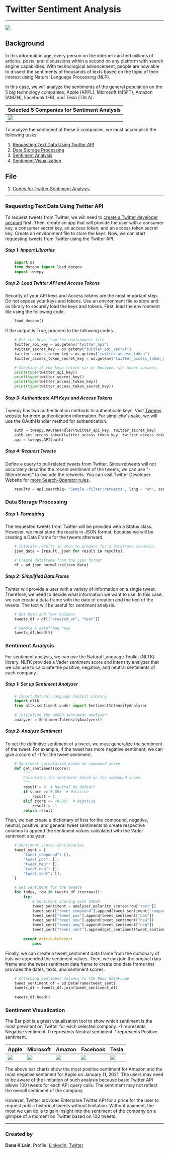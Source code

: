 # Twitter Sentiment Analysis
---
<img src="Images/wallpaper.png" />

## Background

In this information age, every person on the internet can find millions of articles, posts, and discussions within a second on any platform with search engine capabilities. With technological advancement, people are now able to dissect the sentiments of thousands of texts based on the topic of their interest using Natural Language Processing (NLP).

In this case, we will analyze the sentiments of the general population on the 5 big technology companies; Apple (APPL), Microsoft (MSFT), Amazon (AMZN), Facebook (FB), and Tesla (TSLA).

| Selected 5 Companies for Sentiment Analysis |
| --------------------------------------- |
| <img src="Images/bigcom.png" /> |

To analyze the sentiment of these 5 companies, we must accomplish the following tasks:

1. [Requesting Text Data Using Twitter API](#Requesting-Text-Data-Using-Twitter-API)
2. [Data Storage Processing](#Data-Storage-Processing)
3. [Sentiment Analysis](#Sentiment-Analysis)
4. [Sentiment Visualization](#Sentiment-Visualization)

## File

1. [Codes for Twitter Sentiment Analysis](Codes/sentiment_analysis.ipynb)

---
### Requesting Text Data Using Twitter API

To request tweets from Twitter, we will need to [create a Twitter developer account](https://developer.twitter.com/en) first. Then, create an app that will provide the user with a consumer key, a consumer secret key, an access token, and an access token secret key. Create an environment file to store the keys. Now, we can start requesting tweets from Twitter using the Twitter API.

##### Step 1: Import Libraries

```python
    import os
    from dotenv import load_dotenv
    import tweepy
```

##### Step 2: Load Twitter API and Access Tokens

Security of your API keys and Access tokens are the most important step. Do not expose your keys and tokens. Use an environment file to store and os library to securely load the keys and tokens. First, load the environment file using the following code.

```python
    load_dotenv()
```
If the output is True, proceed to the following codes.

```python
    # Get the keys from the environment file
    twitter_api_key = os.getenv("twitter_api")
    twitter_secret_key = os.getenv("twitter_api_secret")
    twitter_access_token_key = os.getenv("twitter_access_token")
    twitter_access_token_secret_key = os.getenv("twitter_access_token_secret")

    # Checking if the keys return str or Nontype. str means success.
    print(type(twitter_api_key))
    print(type(twitter_secret_key))
    print(type(twitter_access_token_key))
    print(type(twitter_access_token_secret_key))
```

##### Step 3: Authenticate API Keys and Access Tokens

Tweepy has two authentication methods to authenticate keys. Visit [Tweepy website](http://docs.tweepy.org/en/latest/auth_tutorial.html#introduction) for more authentication information. For simplicity's sake, we will use the OAuthHandler method for authentication.   

```python
    auth = tweepy.OAuthHandler(twitter_api_key, twitter_secret_key)
    auth.set_access_token(twitter_access_token_key, twitter_access_token_secret_key)
    api = tweepy.API(auth)
```

##### Step 4: Request Tweets

Define a query to pull related tweets from Twitter. Since retweets will not accurately describe the recent sentiment of the tweets, we can use "-filter:retweet" to exclude the retweets. You can visit Twitter Developer Website for [more Search-Operator rules](https://developer.twitter.com/en/docs/twitter-api/v1/rules-and-filtering/search-operators).

```python
    results = api.search(q= "Sample -filter:retweets", lang = "en", count= 100)
```

### Data Storage Processing

##### Step 1: Formatting

The requested tweets from Twitter will be provided with a Status class. However, we must store the results in JSON format, because we will be creating a Data Frame for the tweets afterward.

```python
    # Interate results in Json to prepare for a dataframe creation.
    json_data = [result._json for result in results]

    # Create dataframe from the json format
    df = pd.json_normalize(json_data)
```

##### Step 2: Simplified Data Frame

Twitter will provide a user with a variety of information on a single tweet. Therefore, we need to decide what information we want to use. In this case, we can create a data frame with the date of creation and the text of the tweets. The text will be useful for sentiment analysis.

```python
    # Get Date and Text Columns
    tweets_df = df[["created_at", "text"]]

    # Sample 5 dataframe rows
    tweets_df.head(5)
```

### Sentiment Analysis

For sentiment analysis, we can use the Natural Language Toolkit (NLTK) library. NLTK provides a Vader sentiment score and intensity analyzer that we can use to calculate the positive, negative, and neutral sentiments of each company.

##### Step 1: Set up Sentiment Analyzer

```python
    # Import Natural Language Toolkit Library
    import nltk
    from nltk.sentiment.vader import SentimentIntensityAnalyzer
    
    # Initialize the VADER sentiment analyzer
    analyzer = SentimentIntensityAnalyzer()
```

##### Step 2: Analyze Sentiment

To set the definitive sentiment of a tweet, we must generalize the sentiment of the tweet. For example, if the tweet has more negative sentiment, we can give a score of -1 for the tweet sentiment. 

```python
    # Sentiment calculation based on compound score
    def get_sentiment(score):
        """
        Calculates the sentiment based on the compound score.
        """
        result = 0  # Neutral by default
        if score >= 0.05:  # Positive
            result = 1
        elif score <= -0.05:  # Negative
            result = -1 
        return result
```

Then, we can create a dictionary of lists for the compound, negative, neutral, positive, and general tweet sentiments to create respective columns to append the sentiment values calculated with the Vader sentiment analyzer.

```python
    # Sentiment scores dictionaries
    tweet_sent = {
        "tweet_compound": [],
        "tweet_pos": [],
        "tweet_neu": [],
        "tweet_neg": [],
        "tweet_sent": [],
    }
    
    # Get sentiment for the tweets
    for index, row in tweets_df.iterrows():
        try:
            # Sentiment scoring with VADER
            tweet_sentiment = analyzer.polarity_scores(row["text"])
            tweet_sent["tweet_compound"].append(tweet_sentiment["compound"])
            tweet_sent["tweet_pos"].append(tweet_sentiment["pos"])
            tweet_sent["tweet_neu"].append(tweet_sentiment["neu"])
            tweet_sent["tweet_neg"].append(tweet_sentiment["neg"])
            tweet_sent["tweet_sent"].append(get_sentiment(tweet_sentiment["compound"]))
    
        except AttributeError:
            pass
```
Finally, we can create a tweet_sentiment data frame from the dictionary of lists we appended the sentiment values. Then, we can join the original data frame and the tweet sentiment data frame to create one data frame that provides the dates, texts, and sentiment scores.  

```python
    # Attaching sentiment columns to the News DataFrame
    tweet_sentiment_df = pd.DataFrame(tweet_sent)
    tweets_df = tweets_df.join(tweet_sentiment_df)
    
    tweets_df.head()
```
### Sentiment Visualization

The Bar plot is a great visualization tool to show which sentiment is the most prevalent on Twitter for each selected company. -1 represents Negative sentiment. 0 represents Neutral sentiment. 1 represents Positive sentiment.

| Apple | Microsoft | Amazon | Facebook | Tesla |
| ----- | --------- | ------ | -------- | ----- |
| <img src="Images/apple.png" /> | <img src="Images/microsoft.png" /> | <img src="Images/amazon.png" /> | <img src="Images/facebook.png" /> | <img src="Images/tesla.png" /> | 
 
The above bar charts show the most positive sentiment for Amazon and the most negative sentiment for Apple on January 11, 2021. The users may need to be aware of the limitation of such analysis because basic Twitter API allows 100 tweets for each API query calls. The sentiment may not reflect the overall sentiment of the company.

However, Twitter provides Enterprise Twitter API for a price for the user to request public historical tweets without limitation. Without payment, the most we can do is to gain insight into the sentiment of the company on a glimpse of a moment on Twitter based on 100 tweets.

---
### Created by

__Dana K Lain__, Profile: [LinkedIn](www.linkedin.com/in/dana-kyine-lain), [Twitter](https://twitter.com/lain_dana)
